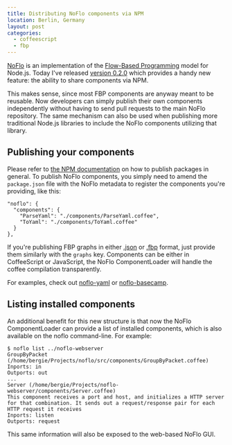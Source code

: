 ```yaml
---
title: Distributing NoFlo components via NPM
location: Berlin, Germany
layout: post
categories:
  - coffeescript
  - fbp
---
```

[NoFlo](http://noflojs.org/) is an implementation of the [Flow-Based Programming](http://en.wikipedia.org/wiki/Flow-based_programming) model for Node.js. Today I've released [version 0.2.0](https://npmjs.org/package/noflo) which provides a handy new feature: the ability to share components via NPM.

This makes sense, since most FBP components are anyway meant to be reusable. Now developers can simply publish their own components independently without having to send pull requests to the main NoFlo repository. The same mechanism can also be used when publishing more traditional Node.js libraries to include the NoFlo components utilizing that library.

## Publishing your components

Please refer to [the NPM documentation](https://npmjs.org/doc/developers.html) on how to publish packages in general. To publish NoFlo components, you simply need to amend the `package.json` file with the NoFlo metadata to register the components you're providing, like this:

    "noflo": {
      "components": {
        "ParseYaml": "./components/ParseYaml.coffee",
        "ToYaml": "./components/ToYaml.coffee"
      }
    },

If you're publishing FBP graphs in either [.json](https://github.com/bergie/noflo/blob/master/examples/linecount/count.json) or [.fbp](https://github.com/bergie/noflo/blob/master/examples/linecount/count.fbp) format, just provide them similarly with the `graphs` key. Components can be either in CoffeeScript or JavaScript, the NoFlo ComponentLoader will handle the coffee compilation transparently.

For examples, check out [noflo-yaml](https://github.com/bergie/noflo-yaml) or [noflo-basecamp](https://github.com/bergie/noflo-basecamp).

## Listing installed components

An additional benefit for this new structure is that now the NoFlo ComponentLoader can provide a list of installed components, which is also available on the noflo command-line. For example:

    $ noflo list ../noflo-webserver
    GroupByPacket (/home/bergie/Projects/noflo/src/components/GroupByPacket.coffee)
    Inports: in
    Outports: out
    ...
    Server (/home/bergie/Projects/noflo-webserver/components/Server.coffee)
    This component receives a port and host, and initializes a HTTP server for that combination. It sends out a request/response pair for each HTTP request it receives
    Inports: listen
    Outports: request

This same information will also be exposed to the web-based NoFlo GUI.
